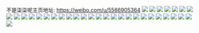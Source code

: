 不是柒柒呢主页地址: https://weibo.com/u/5566905364 
![](https://wx4.sinaimg.cn/mw2000/0064Kaocly1h96sy0fc74j30u014046w.jpg) 
![](https://wx4.sinaimg.cn/mw2000/0064Kaocly1h96sxzoxivj30yp0kywjq.jpg) 
![](https://wx4.sinaimg.cn/mw2000/0064Kaocly1h96r0ssit2j30u0140ah0.jpg) 
![](https://wx4.sinaimg.cn/mw2000/0064Kaocly1h94gc6b5i0j31kw16onou.jpg) 
![](https://wx4.sinaimg.cn/mw2000/0064Kaocly1h94gcd6ah8j31kw16nnlr.jpg) 
![](https://wx4.sinaimg.cn/mw2000/0064Kaocly1h94gc751mpj31ib14bttx.jpg) 
![](https://wx4.sinaimg.cn/mw2000/0064Kaocly1h94gcadnipj31kw16o7sc.jpg) 
![](https://wx4.sinaimg.cn/mw2000/0064Kaocly1h94gcbquemj31kw16oe3t.jpg) 
![](https://wx4.sinaimg.cn/mw2000/0064Kaocly1h94gcb1cn9j31hi16ne1x.jpg) 
![](https://wx4.sinaimg.cn/mw2000/0064Kaocly1h94gc94bs0j31kw139h7z.jpg) 
![](https://wx4.sinaimg.cn/mw2000/0064Kaocly1h94gccet0ej31kw18wax9.jpg) 
![](https://wx4.sinaimg.cn/mw2000/0064Kaocly1h94gc7omm5j31ha14v4i2.jpg) 
![](https://wx4.sinaimg.cn/mw2000/0064Kaocly1h94gc5k70qj31kw1chqly.jpg) 
![](https://wx4.sinaimg.cn/mw2000/0064Kaocly1h94gc8be07j31fr13ok8u.jpg) 
![](https://wx4.sinaimg.cn/mw2000/0064Kaocly1h94gc9r2x8j31kw1atqq5.jpg) 
![](https://wx4.sinaimg.cn/mw2000/0064Kaocly1h894npuks7j30u0140ti3.jpg) 
![](https://wx4.sinaimg.cn/mw2000/0064Kaocly1h894nryt3dj30u0140ajp.jpg) 
![](https://wx4.sinaimg.cn/mw2000/0064Kaocly1h894nrf4s4j30u0140anr.jpg) 
![](https://wx4.sinaimg.cn/mw2000/0064Kaocly1h889g5w0sgj31400u0dma.jpg) 
![](https://wx4.sinaimg.cn/mw2000/0064Kaocly1h889g6gkquj30u013zjxx.jpg) 
![](https://wx4.sinaimg.cn/mw2000/0064Kaocly1h889g53yz8j30u01404e4.jpg) 
![](https://wx4.sinaimg.cn/mw2000/0064Kaocly1h7vo10ez1yj31zo1zob29.jpg) 
![](https://wx4.sinaimg.cn/mw2000/0064Kaocly1h7vo141kcjj326e26ekjl.jpg) 
![](https://wx4.sinaimg.cn/mw2000/0064Kaocly1h7vo1734uxj31jk1j87p0.jpg) 
![](https://wx4.sinaimg.cn/mw2000/0064Kaocly1h7voh6k1xij30sg0jltdw.jpg) 
![](https://wx4.sinaimg.cn/mw2000/0064Kaocly1h7voh299xpj30om0hq0xg.jpg) 
![](https://wx4.sinaimg.cn/mw2000/0064Kaocly1h7vo0wam6wj31r01bi7ss.jpg) 
![](https://wx4.sinaimg.cn/mw2000/0064Kaocly1h7vo1bu7jrj32wi1y3b2a.jpg) 
![](https://wx4.sinaimg.cn/mw2000/0064Kaocly1h7ap6qwp21j331o2a8hdu.jpg) 
![](https://wx4.sinaimg.cn/mw2000/0064Kaocly1h7ap6t4pz8j32v225cwzg.jpg) 
![](https://wx4.sinaimg.cn/mw2000/0064Kaocly1h5xzk02x64j33402c04qs.jpg) 
![](https://wx4.sinaimg.cn/mw2000/0064Kaocly1h5xzk7mz7hj33402c04qs.jpg) 
![](https://wx4.sinaimg.cn/mw2000/0064Kaocly1h5xzjwc7gzj31kw16mwte.jpg) 
